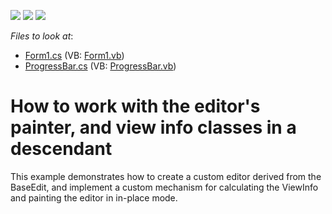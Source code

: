 <!-- default badges list -->
![](https://img.shields.io/endpoint?url=https://codecentral.devexpress.com/api/v1/VersionRange/128623051/23.1.1%2B)
[![](https://img.shields.io/badge/Open_in_DevExpress_Support_Center-FF7200?style=flat-square&logo=DevExpress&logoColor=white)](https://supportcenter.devexpress.com/ticket/details/E2198)
[![](https://img.shields.io/badge/📖_How_to_use_DevExpress_Examples-e9f6fc?style=flat-square)](https://docs.devexpress.com/GeneralInformation/403183)
<!-- default badges end -->
<!-- default file list -->
*Files to look at*:

* [Form1.cs](./CS/WindowsApplication41/Form1.cs) (VB: [Form1.vb](./VB/WindowsApplication41/Form1.vb))
* [ProgressBar.cs](./CS/WindowsApplication41/ProgressBar.cs) (VB: [ProgressBar.vb](./VB/WindowsApplication41/ProgressBar.vb))
<!-- default file list end -->
# How to work with the editor's painter, and view info classes in a descendant


<p>This example demonstrates how to create a custom editor derived from the BaseEdit, and implement a custom mechanism for calculating the ViewInfo and painting the editor in in-place mode.</p>

<br/>


